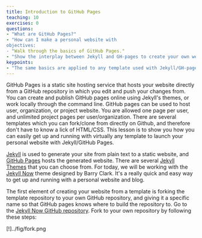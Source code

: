 ```yaml
---
title: Introduction to GitHub Pages
teaching: 10
exercises: 0
questions:
- "What are GitHub Pages?"
- "How can I make a personal website with 
objectives:
- "Walk through the basics of GitHub Pages."
- "Show the interplay between Jekyll and GH-pages to create your own website."
keypoints:
- "The same basics are applied to any template used with Jekyll/GH-pages."
---
```


GitHub Pages is a static site hosting service that hosts your website directly from a GitHub repository in which you edit and push your changes from. You can create and publish GitHub pages online using Jekyll's themes, or work locally through the command line. GitHub pages can be used to host user, organization, or project website. You are allowed one page per user, and unlimited project pages per user/organization. There are several templates which you can fork/clone from directly on Github, and therefore don't have to know a lick of HTML/CSS. This lesson is to show you how you can easily get up and running with virtually any template to launch your personal website with Jekyll/GitHub Pages. 

[Jekyll](https://jekyllrb.com/) is used to generate your site from plain text to a static website, and [GitHub Pages](https://pages.github.com/) hosts the generated website. There are several [Jekyll Themes](http://jekyllthemes.org/) that you can choose from. For today, we will be working with the [Jekyll Now](http://www.jekyllnow.com/) theme designed by Barry Clark. It's a really quick and easy way to get up and running with a personal website and blog. 

The first element of creating your website from a template is forking the template repository to your own GitHub repository, and giving it a specific name so that GitHub pages knows where to build the repository to. Go to the [Jekyll Now GitHub repository](https://github.com/barryclark/jekyll-now). Fork to your own repository by following these steps: 

[!]../fig/fork.png